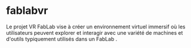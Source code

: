 # fablabvr
Le projet VR FabLab vise à créer un environnement virtuel immersif où les utilisateurs peuvent explorer et interagir avec une variété de machines et d'outils typiquement utilisés dans un FabLab .
